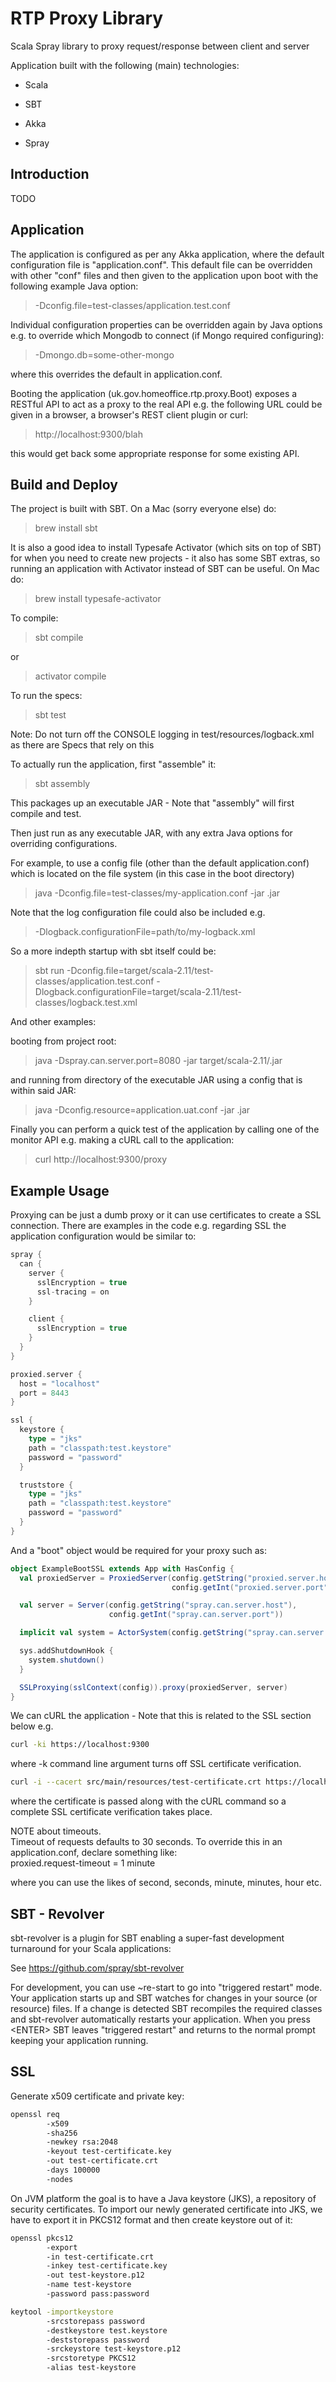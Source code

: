 RTP Proxy Library
=================

Scala Spray library to proxy request/response between client and server

Application built with the following (main) technologies:

- Scala

- SBT

- Akka

- Spray

Introduction
------------
TODO

Application
-----------
The application is configured as per any Akka application, where the default configuration file is "application.conf".
This default file can be overridden with other "conf" files and then given to the application upon boot with the following example Java option:
> -Dconfig.file=test-classes/application.test.conf

Individual configuration properties can be overridden again by Java options e.g. to override which Mongodb to connect (if Mongo required configuring):
> -Dmongo.db=some-other-mongo

where this overrides the default in application.conf.

Booting the application (uk.gov.homeoffice.rtp.proxy.Boot) exposes a RESTful API to act as a proxy to the real API e.g. the following URL could be given in a browser, a browser's REST client plugin or curl:
> http://localhost:9300/blah

this would get back some appropriate response for some existing API.

Build and Deploy
----------------
The project is built with SBT. On a Mac (sorry everyone else) do:
> brew install sbt

It is also a good idea to install Typesafe Activator (which sits on top of SBT) for when you need to create new projects - it also has some SBT extras, so running an application with Activator instead of SBT can be useful. On Mac do:
> brew install typesafe-activator

To compile:
> sbt compile

or
> activator compile

To run the specs:
> sbt test

Note: Do not turn off the CONSOLE logging in test/resources/logback.xml as there are Specs that rely on this

To actually run the application, first "assemble" it:
> sbt assembly

This packages up an executable JAR - Note that "assembly" will first compile and test.

Then just run as any executable JAR, with any extra Java options for overriding configurations.

For example, to use a config file (other than the default application.conf) which is located on the file system (in this case in the boot directory)
> java -Dconfig.file=test-classes/my-application.conf -jar <jar name>.jar

Note that the log configuration file could also be included e.g.
> -Dlogback.configurationFile=path/to/my-logback.xml

So a more indepth startup with sbt itself could be:
> sbt run -Dconfig.file=target/scala-2.11/test-classes/application.test.conf -Dlogback.configurationFile=target/scala-2.11/test-classes/logback.test.xml

And other examples:

booting from project root:
> java -Dspray.can.server.port=8080 -jar target/scala-2.11/<jar name>.jar

and running from directory of the executable JAR using a config that is within said JAR:
> java -Dconfig.resource=application.uat.conf -jar <jar name>.jar

Finally you can perform a quick test of the application by calling one of the monitor API e.g. making a cURL call to the application:
> curl http://localhost:9300/proxy 

Example Usage
-------------
Proxying can be just a dumb proxy or it can use certificates to create a SSL connection.
There are examples in the code e.g. regarding SSL the application configuration would be similar to:
```scala
spray {
  can {
    server {
      sslEncryption = true
      ssl-tracing = on
    }

    client {
      sslEncryption = true
    }
  }
}

proxied.server {
  host = "localhost"
  port = 8443
}

ssl {
  keystore {
    type = "jks"
    path = "classpath:test.keystore"
    password = "password"
  }

  truststore {
    type = "jks"
    path = "classpath:test.keystore"
    password = "password"
  }
}
```
And a "boot" object would be required for your proxy such as:
```scala
object ExampleBootSSL extends App with HasConfig {
  val proxiedServer = ProxiedServer(config.getString("proxied.server.host"),
                                    config.getInt("proxied.server.port"))

  val server = Server(config.getString("spray.can.server.host"),
                      config.getInt("spray.can.server.port"))

  implicit val system = ActorSystem(config.getString("spray.can.server.name"))

  sys.addShutdownHook {
    system.shutdown()
  }

  SSLProxying(sslContext(config)).proxy(proxiedServer, server)
}
```

We can cURL the application - Note that this is related to the SSL section below e.g.
```bash
curl -ki https://localhost:9300
```
where -k command line argument turns off SSL certificate verification.

```bash
curl -i --cacert src/main/resources/test-certificate.crt https://localhost:9300
```
where the certificate is passed along with the cURL command so a complete SSL certificate verification takes place.

NOTE about timeouts.  
Timeout of requests defaults to 30 seconds. To override this in an application.conf, declare something like:  
proxied.request-timeout = 1 minute

where you can use the likes of second, seconds, minute, minutes, hour etc.

SBT - Revolver
--------------
sbt-revolver is a plugin for SBT enabling a super-fast development turnaround for your Scala applications:

See https://github.com/spray/sbt-revolver

For development, you can use ~re-start to go into "triggered restart" mode.
Your application starts up and SBT watches for changes in your source (or resource) files.
If a change is detected SBT recompiles the required classes and sbt-revolver automatically restarts your application. 
When you press &lt;ENTER&gt; SBT leaves "triggered restart" and returns to the normal prompt keeping your application running.

SSL
---
Generate x509 certificate and private key:
```bash
openssl req 
        -x509 
        -sha256 
        -newkey rsa:2048 
        -keyout test-certificate.key 
        -out test-certificate.crt 
        -days 100000 
        -nodes
```

On JVM platform the goal is to have a Java keystore (JKS), a repository of security certificates.
To import our newly generated certificate into JKS, we have to export it in PKCS12 format and then create keystore out of it:
```bash
openssl pkcs12 
        -export 
        -in test-certificate.crt 
        -inkey test-certificate.key 
        -out test-keystore.p12 
        -name test-keystore 
        -password pass:password

keytool -importkeystore 
        -srcstorepass password 
        -destkeystore test.keystore 
        -deststorepass password 
        -srckeystore test-keystore.p12 
        -srcstoretype PKCS12 
        -alias test-keystore
```